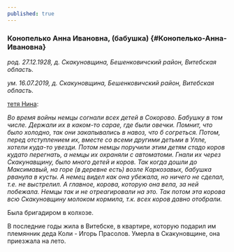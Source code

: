 ```yaml
---
published: true
---
```


### Конопелько Анна Ивановна, (бабушка)  {#Конопелько-Анна-Ивановна}

_род. 27.12.1928, д. Скакуновщина, Бешенковичский район, Витебская область._

_ум. 16.07.2019, д. Скакуновщина, Бешенковичский район, Витебская область._

[тетя Нина](#Шаппо-Нина-Николаевна): 

_Во время войны немцы согнали всех детей в Сокорово. Бабушку в том числе. Держали их в каком-то сарае, где были овечки. Помнит, что было холодно, так они закапывались в навоз, что б согреться.
Потом, перед отступлением их, вместе со всеми другими детьми в Улле, хотели куда-то увезди.
Потом немцы поручили этим детям стадо коров кудато перегнать, а немцы их охраняли с автоматоми.
Гнали их через Скакунавщину,  было много детей и коров. Так когда дошли до Максимавый, на горе (в деревне есть) возле Каркозавых, бабушка рванула в кусты.
А немец видел как она убежала, но ничего не сделал, т.е. не выстрелил.
А главное, корова, которую она вела, за ней побежала. Немцы так и не отреагировали на это.
Так потом эта корова всю Скакуновщину молоком кормила, т.к. всех коров давно отобрали._

Была бригадиром в колхозе.

В последние годы жила в Витебске, в квартире, которую подарил им племянник деда Коли - Игорь Прасолов.
Умерла в Скакуновщине, она приезжала на лето.
